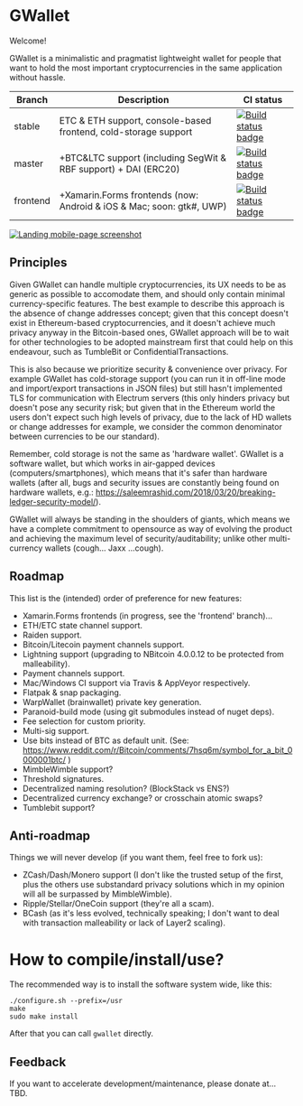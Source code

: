 # GWallet

Welcome!

GWallet is a minimalistic and pragmatist lightweight wallet for people that want to hold the most important cryptocurrencies in the same application without hassle.

| Branch   | Description                                                              | CI status                                                                                                                               |
| -------- | ------------------------------------------------------------------------ | --------------------------------------------------------------------------------------------------------------------------------------  |
| stable   | ETC & ETH support, console-based frontend, cold-storage support          | [![Build status badge](http://gitlab.com/knocte/gwallet/badges/stable/build.svg)](https://gitlab.com/knocte/gwallet/commits/stable)     |
| master   | +BTC&LTC support (including SegWit & RBF support) + DAI (ERC20)          | [![Build status badge](http://gitlab.com/knocte/gwallet/badges/master/build.svg)](https://gitlab.com/knocte/gwallet/commits/master)     |
| frontend | +Xamarin.Forms frontends (now: Android & iOS & Mac; soon: gtk#, UWP)     | [![Build status badge](http://gitlab.com/knocte/gwallet/badges/frontend/build.svg)](https://gitlab.com/knocte/gwallet/commits/frontend) |

[![Landing mobile-page screenshot](https://raw.githubusercontent.com/knocte/gwallet/master/img/screenshots/ios-welcome.jpg)](https://raw.githubusercontent.com/knocte/gwallet/master/img/screenshots/ios-welcome.jpg)

## Principles

Given GWallet can handle multiple cryptocurrencies, its UX needs to be as generic as possible to accomodate them, and should only contain minimal currency-specific features. The best example to describe this approach is the absence of change addresses concept; given that this concept doesn't exist in Ethereum-based cryptocurrencies, and it doesn't achieve much privacy anyway in the Bitcoin-based ones, GWallet approach will be to wait for other technologies to be adopted mainstream first that could help on this endeavour, such as TumbleBit or ConfidentialTransactions.

This is also because we prioritize security & convenience over privacy. For example GWallet has cold-storage support (you can run it in off-line mode and import/export transactions in JSON files) but still hasn't implemented TLS for communication with Electrum servers (this only hinders privacy but doesn't pose any security risk; but given that in the Ethereum world the users don't expect such high levels of privacy, due to the lack of HD wallets or change addresses for example, we consider the common denominator between currencies to be our standard).

Remember, cold storage is not the same as 'hardware wallet'. GWallet is a software wallet, but which works in air-gapped devices (computers/smartphones), which means that it's safer than hardware wallets (after all, bugs and security issues are constantly being found on hardware wallets, e.g.: https://saleemrashid.com/2018/03/20/breaking-ledger-security-model/).

GWallet will always be standing in the shoulders of giants, which means we have a complete commitment to opensource as way of evolving the product and achieving the maximum level of security/auditability; unlike other multi-currency wallets (cough... Jaxx ...cough).


## Roadmap

This list is the (intended) order of preference for new features:

- Xamarin.Forms frontends (in progress, see the 'frontend' branch)...
- ETH/ETC state channel support.
- Raiden support.
- Bitcoin/Litecoin payment channels support.
- Lightning support (upgrading to NBitcoin 4.0.0.12 to be protected from malleability).
- Payment channels support.
- Mac/Windows CI support via Travis & AppVeyor respectively.
- Flatpak & snap packaging.
- WarpWallet (brainwallet) private key generation.
- Paranoid-build mode (using git submodules instead of nuget deps).
- Fee selection for custom priority.
- Multi-sig support.
- Use bits instead of BTC as default unit.
(See: https://www.reddit.com/r/Bitcoin/comments/7hsq6m/symbol_for_a_bit_0000001btc/ )
- MimbleWimble support?
- Threshold signatures.
- Decentralized naming resolution? (BlockStack vs ENS?)
- Decentralized currency exchange? or crosschain atomic swaps?
- Tumblebit support?


## Anti-roadmap

Things we will never develop (if you want them, feel free to fork us):

- ZCash/Dash/Monero support (I don't like the trusted setup of the first, plus the others use substandard
privacy solutions which in my opinion will all be surpassed by MimbleWimble).
- Ripple/Stellar/OneCoin support (they're all a scam).
- BCash (as it's less evolved, technically speaking; I don't want to deal with transaction malleability
or lack of Layer2 scaling).

# How to compile/install/use?

The recommended way is to install the software system wide, like this:

```
./configure.sh --prefix=/usr
make
sudo make install
```

After that you can call `gwallet` directly.


## Feedback

If you want to accelerate development/maintenance, please donate at... TBD.
